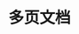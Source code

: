 <!--
 * @Author: md-chen
 * @Date: 2020-12-25 11:50:57
 * @LastEditTime: 2020-12-25 13:48:12
 * @LastEditors: Please set LastEditors
 * @Description: In User Settings Edit
 * @FilePath: /study/docs/notes/guide.md
-->
# 多页文档


